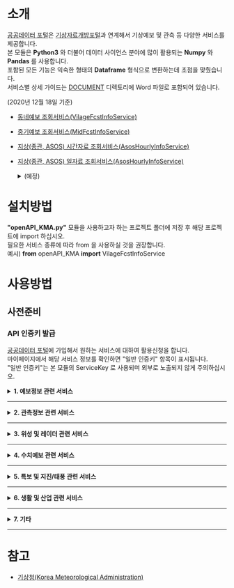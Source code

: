 # 소개
[공공데이터 포털](https://Data.go.kr)은 [기상자료개방포털](https://data.kma.go.kr)과 연계해서 기상예보 및 관측 등 다양한 서비스를 제공합니다.  
본 모듈은 **Python3** 와 더불어 데이터 사이언스 분야에 많이 활용되는 **Numpy** 와 **Pandas** 를 사용합니다.  
포함된 모든 기능은 익숙한 형태의 **Dataframe** 형식으로 변환하는데 초점을 맞췄습니다.  
서비스별 상세 가이드는 [DOCUMENT](DOCUMENT/) 디렉토리에 Word 파일로 포함되어 있습니다. 

(2020년 12월 18일 기준)
* [동네예보 조회서비스(VilageFcstInfoService)](DOCUMENT/기상청18_동네예보&#32;조회서비스_오픈API활용가이드.docx)
* [중기예보 조회서비스(MidFcstInfoService)](DOCUMENT/기상청20_중기예보&#32;조회서비스_오픈API활용가이드.docx)
* [지상(종관, ASOS) 시간자료 조회서비스(AsosHourlyInfoService)](DOCUMENT/기상청01_지상(종관,ASOS)시간자료_조회서비스_오픈API활용가이드.docx)
* [지상(종관, ASOS) 일자료 조회서비스(AsosHourlyInfoService)](DOCUMENT/기상청02_지상(종관,ASOS)일자료_조회서비스_오픈API활용가이드.docx)

  <details>
    <summary>(예정)</summary>

    * 동네예보 통보문 조회서비스(VilageFcstMsgService)  
    * 기상특보 조회서비스(WthrWrnInfoService)  
    * 생활기상지수 조회서비스(LivingWthrIdxService01)  
    * 태풍정보 조회서비스(TyphoonInfoService)  
    * 기상청_지진정보(EqkInfoService)  
    * 관광코스별 관광지 상세 날씨 조회서비스(TourStnInfoService)  
    * 위성영상 조회서비스(getInsightSatlit)  
    * 보건기상지수 조회서비스(HealthWthrIdxService)  
    * 레이더영상 조회서비스(RadarImgInfoService)  
    * 지상(방재, AWS)기상관측자료 조회서비스(Aws1miInfoService)  
    * CCTV 기반 도로날씨정보 조회서비스(RoadWthrInfoService)  
    * 낙뢰분포도 조회서비스(LgtDistrbInfoService)  
    * 작물별 농업주산지 상세날씨 조회서비스(FmlandWthrInfoService)  
    * 수치모델자료(경량화) 조회서비스(NwpModelInfoService)  
    * 위성자료(경량화) 조회서비스(WthrSatlitInfoService)  
    * 지상기상월보 조회서비스(SfcMtlyInfoService)  
    * 레이더관측자료 조회서비스(RadarObsInfoService)  
    * 일기도 조회서비스(WthrChartInfoService)  
    * 낙뢰관측자료 조회서비스(LgtInfoService)  
    * 항공기상전문(IWXXMVer.2.0) 조회서비스(AmmIwxxmService)  
    * 해양기상관측자료 조회서비스(OceanInfoService)  
    * 서리발생 가능성 예측정보 조회서비스(FrstFcstInfoService)  
    * 지상기상연보 조회서비스(SfcYearlyInfoService)  
    * 레이더자료(경량화) 조회서비스(WthrRadarInfoService)  
    * 방재기상월보 조회서비스(AwsMtlyInfoService)  
    * 해양기상월보 조회서비스(SeaMtlyInfoService)  
    * 항공기상전문 조회서비스(AmmService)_기상청에서 운영하는 관측지점, 기상예보구역, 기상특보구역 등에 대한 정보를 제공합니다. ※ 방재기상업무 수행을 위해 공공기관에 한해서 제공하는 자료입니다. 활용목적을 정확히 적어주시기 바랍니다.  
    * 지점정보(기상관측, 특보구역) 조회서비스(WethrBasicInfoService)  
    * 황사정보 조회서비스(YdstInfoService)_황사일기도, 황사관측값, 황사위성영상 정보를 조회하는 서비스 ※ 방재기상업무 수행을 위해 공공기관에 한해서 제공하는 자료입니다. 활용목적을 정확히 적어주시기 바랍니다.  
    * 고층기상월보 조회서비스(UppMtlyInfoService)  
    * 방재기상연보 조회서비스(AwsYearlyInfoService)  
    * 세계공항 항공기상전문 조회서비스(AftnAmmService)  
    * 고층기상관측자료 조회서비스(UppInfoService)  
  </details>

# 설치방법
**"openAPI_KMA.py"** 모듈을 사용하고자 하는 프로젝트 폴더에 저장 후 해당 프로젝트에 import 하십시오.  
필요한 서비스 종류에 따라 from 을 사용하실 것을 권장합니다.  
예시) **from** openAPI_KMA **import** VilageFcstInfoService

# 사용방법
## 사전준비
### API 인증키 발급
[공공데이터 포털](https://Data.go.kr)에 가입해서 원하는 서비스에 대하여 활용신청을 합니다.  
마이페이지에서 해당 서비스 정보를 확인하면 "일반 인증키" 항목이 표시됩니다.  
"일반 인증키"는 본 모듈의 ServiceKey 로 사용되며 외부로 노출되지 않게 주의하십시오.  

<details>
  <summary><strong>1. 예보정보 관련 서비스</strong></summary>
    
  ## 1.1 동네예보 조회서비스(VilageFcstInfoService)
  사용예시: [tutorial_VilageFcstInfoService.py](tutorial_VilageFcstInfoService.py)

  |서비스명|기능|인자|기타|
  |------|---|---|---|
  |예보버전조회|**getFcstVersion**|서비스구분, 발표시각|'ODAM':실황/'VSRT':초단기예보/'SHRT':동네예보|
  |동네예보조회|**getVilageFcst**|X좌표, Y좌표, 발표시각|get_VilageFcst_baseTime(조회시간)|
  |초단기예보조회|**getUltraSrtFcst**|X좌표, Y좌표, 발표시각|get_UltraSrtFcst_baseTime(조회시간)|
  |초단기실황조회|**getUltraSrtNcst**|X좌표, Y좌표, 발표시각|get_UltraSrtNcst_baseTime(조회시간)|

  * 서비스별 발표시각은 조회시간 직전으로 자동 설정되며, 24시간 이내에 자료만 조회가 가능합니다.  
  * [동네예보 지점 좌표(위도 경도)_(20200401 기준)](METADATA/동네예보&#32;지점&#32;좌표(위도&#32;경도)_(20200401&#32;기준).csv)  
  * [기상청18_동네예보 조회서비스_오픈API활용가이드](DOCUMENT/기상청18_동네예보&#32;조회서비스_오픈API활용가이드.docx)  

  ## 1.2 중기예보 조회서비스(MidFcstInfoService)
  사용예시: [tutorial_MidFcstInfoService.py](tutorial_MidFcstInfoService.py)
  |서비스명|기능|인자|기타|
  |------|---|---|---|
  |중기전망조회|**getMidFcst**|지점번호, 발표시각|가이드에 지점코드 참고|
  |중기기온조회|**getMidTa**|예보구역코드, 발표시각|중기기온 지점코드 참고|
  |중기육상예보조회|**getMidLandFcst**|예보구역코드, 발표시각|가이드에 중기육상예보구역 코드 참고|
  |중기해상예보조회|**getMidSeaFcst**|예보구역코드, 발표시각|가이드에 중기해상예보구역 코드 참고|
  * 중기예보는 모두 일 2회 (6시, 18시) 생산되며 발표시각은 조회시간 직전으로 자동 설정됩니다.
  * 동네예보와 마찬가지로 24시간 이내에 자료만 조회가 가능합니다.  
  * 서비스별 지점 및 구역 코드는아래 상세 가이드 문서의 부록에 정리되어 있습니다. 참고하십시오.
  * [기상청20_중기예보 조회서비스_오픈API활용가이드_지점코드](METADATA/기상청20_중기예보&#32;조회서비스_오픈API활용가이드_지점코드.csv)
  * [기상청20_중기예보 조회서비스_오픈API활용가이드](DOCUMENT/기상청20_중기예보&#32;조회서비스_오픈API활용가이드.docx)  

  ## 1.3 동네예보 통보문 조회서비스(VilageFcstMsgService)
  사용예시: [tutorial_VilageFcstMsgService.py](tutorial_VilageFcstMsgService.py)
  |서비스명|기능|인자|기타|
  |------|---|---|---|
  |기상개황조회|**getWthrSituation**|발표관서|아래 지점목록 참조|
  |육상예보조회|**getLandFcst**|예보구역코드|아래 지점목록 참조|
  |해상예보조회|**getSeaFcst**|예보구역코드|아래 지점목록 참조|
  * 동네예보 통보문은 모두 일 3회 (5시, 11시, 17시) 발표됩니다.  
  * 통보문 발표시각(~조회시각): 5시(~11시), 11시(~17시), 17시(~다음날 5시)
  * [기상청19_동네예보 통보문 조회서비스_오픈API활용가이드_지점목록](METADATA/기상청19_동네예보&#32;통보문&#32;조회서비스_오픈API활용가이드_지점목록.csv)  
  * [기상청19_동네예보 통보문 조회서비스_오픈API활용가이드](DOCUMENT/기상청19_동네예보&#32;통보문&#32;조회서비스_오픈API활용가이드.docx)  

</details>

___

<details>
  <summary><strong>2. 관측정보 관련 서비스</strong></summary>

## 2.1 지상(종관, ASOS) 시간자료 조회서비스(AsosHourlyInfoService)
사용예시: [tutorial_AsosHourlyInfoService.py](tutorial_AsosHourlyInfoService.py)
|서비스명|기능|인자|기타|
|------|---|---|---|
|기상관측시간자료목록조회|**getWthrDataList**|지점번호, 시작시각, 종료시각|한 번에 최대 999개까지 조회 가능|

* 조회기간은 지점별 운영기간 모두 가능하며, 전날 자료까지만 조회가능합니다. 
* 단, 서버사정에 따라 갱신이 늦을 수 있습니다. (보통 오전 10시 이후 전부 조회 가능)
* 한 번에 최대 999개까지 조회되기 때문에 기간은 한 달이내로 설정해주시기 바랍니다.  
* (한 번 조회에 24시간을 권장합니다.)
* [META_관측지점정보_20201215203551](METADATA/META_관측지점정보_20201215203551.csv)  
* [기상청01_지상(종관,ASOS)시간자료_조회서비스_오픈API활용가이드](DOCUMENT/기상청01_지상(종관,ASOS)시간자료_조회서비스_오픈API활용가이드.docx)

## 2.2 지상(종관, ASOS) 일자료 조회서비스(AsosDalyInfoService)
사용예시: [tutorial_AsosHourlyInfoService.py](tutorial_AsosDalyInfoService.py)
|서비스명|기능|인자|기타|
|------|---|---|---|
|기상관측일자료목록조회|**getWthrDataList**|지점번호, 시작날짜, 종료날짜|한 번에 최대 999개까지 조회 가능|
* 조회기간은 지점별 운영기간 모두 가능하며, 전날 자료까지만 조회가능합니다. 
* 단, 서버사정에 따라 갱신이 늦을 수 있습니다. (보통 오전 10시 이후 전부 조회 가능)
* 한 번에 최대 999개까지 조회되기 때문에 기간은 2년 이내로 설정해주시기 바랍니다.  
* [META_관측지점정보_20201215203551](METADATA/META_관측지점정보_20201215203551.csv)  
* [기상청01_지상(종관,ASOS)일자료_조회서비스_오픈API활용가이드](DOCUMENT/기상청02_지상(종관,ASOS)일자료_조회서비스_오픈API활용가이드.docx)

</details>

---

<details>
  <summary><strong>3. 위성 및 레이더 관련 서비스</strong></summary>
  (예정)
</details>

---

<details>
  <summary><strong>4. 수치예보 관련 서비스</strong></summary>
  (예정)
</details>

---

<details>
  <summary><strong>5. 특보 및 지진/태풍 관련 서비스</strong></summary>
  (예정)
</details>

---

<details>
  <summary><strong>6. 생활 및 산업 관련 서비스</strong></summary>
  (예정)
</details>

---

<details>
  <summary><strong>7. 기타</strong></summary>
  (예정)
</details>

---

# 참고
+ [기상청(Korea Meteorological Administration)](http://www.kma.go.kr/)

